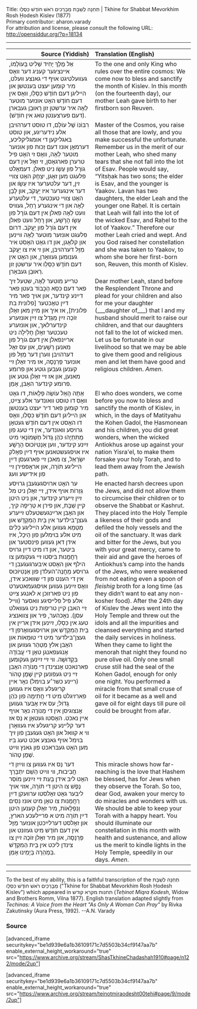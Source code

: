 <html>
<head></head>
<body>
Title: תְּחִנָה לְשַׁבָּת מְבָרְכִים רֹאשׁ חוֹדֶשׁ כִּסְלֵו | Tkhine for Shabbat Mevorkhim Rosh Ḥodesh Kislev (1877)<br />
Primary contributor: aharon.varady<br />
For attribution and license, please consult the following URL: <a href="http://opensiddur.org/?p=18134">http://opensiddur.org/?p=18134</a>
<p />
<hr />

<table style="margin-left: auto;margin-right: auto;" class="draggable">
<thead><tr><th id="x" style="text-align: right;">Source (Yiddish)</th><th style="text-align: left;">Translation (English)</th></tr></thead>
<tbody>
<tr>
<td style="vertical-align:top;" width="46%">
<div class="yiddish"><span lang="he">
אֵל מֶלֶךְ יָחִיד שַׁלִיט בְּעוֹלָמוֹ, אײנציגער קעניג דער װאָס געװעלטיגט אױף די גאנצע װעלט, מיר קומען יעצט בּענטשן און הײליגן דעם חוֹדֶשׁ כִּסְלֵו, װאָס אין דעם חוֹדֶשׁ האָט אונזער מוטער לֵאָה איר ערשטן זון רְאוּבֵן געבּארן (דעם פערצענטן טאג אין חוֹדֶשׁ). 
</span></div>
</td>
 
<td style="vertical-align:top;" width="53%">
<div class="english">
To the one and only King who rules over the entire cosmos: We come now to bless and sanctify the month of Kislev. In this month (on the fourteenth day), our mother Leah gave birth to her firstborn son Reuven. 
</div></td>
</tr>


<tr>
<td style="vertical-align:top;" width="46%">
<div class="yiddish"><span lang="he">
רִבּוֹנוֹ שֶׁל עוֹלָם, דו טוסט דערהױבּן אלע נידעריגע, און טוסט בּאגליקען די אומגליקליכע, דערמאָן אונז דעם זְכוּת פון אונזער מוטער לֵאָה, װאָס זי האָט פיל טרערן פארגאָסן, זי זאָל אין דעם גוֹרָל פון עֵשָׂו ניט פאלן. דעמאָלט פלעגט מען זאָגן, יִצְחָק האָט צװײ זין, דער עלטערער איז עֵשָׂו און דער אינגערער איז יַעֲקֹב, און לָבָן האָט צװײ טעכטער, די עלטערע לֵאָה און די אינגערע רָחֵל, געװיס װעט לֵאָה פאלן אין דעם גוֹרָל פון עֵשָׂו הָרָשָׁע, און רָחֵל װעט פאלן אין דעם גוֹרָל פון יַעֲקֹב. דרום פלעגט אונזער מוטער לֵאָה װײנען און קלאָגן, און דו גאָט האָסט איר מַזָּל דערהױבּן, און זי איז צו יַעֲקֹב גענומען געװאָרן, און האָט אין דעם חוֹדֶשׁ כִּסְלֵו איר ערשטן זון רְאוּבֵן געבּאָרן.
</span></div>
</td>
 
<td style="vertical-align:top;" width="53%">
<div class="english">
Master of the Cosmos, you raise all those that are lowly, and you make successful the unfortunate. Remember us in the merit of our mother Leah, who shed many tears that she not fall into the lot of Esav. People would say, “Yitsḥak has two sons; the elder is Esav, and the younger is Yaakov. Lavan has two daughters, the elder Leah and the younger one Raḥel. It is certain that Leah will fall into the lot of the wicked Esav, and Raḥel to the lot of Yaakov.” Therefore our mother Leah cried and wept. And you God raised her constellation and she was taken to Yaakov, to whom she bore her first-born son, Reuven, this month of Kislev.
</div></td>
</tr>


<tr>
<td style="vertical-align:top;" width="46%">
<div class="yiddish"><span lang="he">
טרײע מוטער לֵאָה, שטעל זיך פאר דעם כִּסֵא הַכָּבוֹד בּעטן פאר דײַנע קינדער, און אױך פאר מיר דײַן טאָכטער [פלונית בת פלונית], אז איך און מײַן מאן זאָלן זוֹכֶה זײַן מְגַדֵל צו זײַן אונזערע קינדערלאך, און אונזערע טעכטער זאָלן חָלִילָה ניט ארײַנפאלן אין דעם גוֹרָל פון מאנען רְשָׁעִים, און עס זאָל דערהױבּן װערן דער מַזָּל פון אונזער פַּרְנָסָה, אז מיר זאָלן זײ קענען געבּען גוטע און פרומע מאנען, און אז זײ זאָלן גוטע און פרומע קינדער האָבּן, אָמֵן.
</span></div>
</td>
 
<td style="vertical-align:top;" width="53%">
<div class="english">
Dear mother Leah, stand before the Resplendent Throne and plead for your children and also for me your daughter (___daughter of___) that I and my husband should merit to raise our children, and that our daughters not fall to the lot of wicked men. Let us be fortunate in our livelihood so that we may be able to give them good and religious men and let them have good and religious children. <em>Amen</em>.
</div></td>
</tr>


<tr>
<td style="vertical-align:top;" width="46%">
<div class="yiddish"><span lang="he">
אַתָּה הָאֵל עוֹשֶׂה פְלָאוֹת, דו גאָט װאָס דו טוסט װאונדער אלע צײַט, מיר קומען פאר דיר יעצט בענטשן און הײליגן דעם חוֹדֶשׁ כִּסְלֵו, װאָס דו האָסט אין דעם חוֹדֶשׁ געטאָן גרױסע װאונדער, אין די טעג פון מַתִּתְיָהוּ כֹּהֵן גָדוֹל חַשְׁמוֹנָאִי מיט זײַנע קינדער, װען אַנְטִיוֹכוּס הָרָשָׁע איז אױפגעשטאנען אױף דײַן פאָלק יִשְׂרָאֵל, צו מאכן זײ פארגעסן דײַן הײליגע תּוֹרָה, און אראָפּפירן זײ פון אידישע װעג׃ 
</span></div>
</td>
 
<td style="vertical-align:top;" width="53%">
<div class="english">
El who does wonders, we come before you now to bless and sanctify the month of Kislev, in which, in the days of Matityahu the Kohen Gadol, the Ḥasmonean and his children, you did great wonders, when the wicked Antiokhus arose up against your nation Yisra'el, to make them forsake your holy Torah, and to lead them away from the Jewish path. 
</div></td>
</tr>


<tr>
<td style="vertical-align:top;" width="46%">
<div class="yiddish"><span lang="he">
ער האָט ארױסגעגעבּן גרױסע גְזֵרוֹת אױף אידן, זײ זאָלן ניט מל זײַן זײערע קינדער, און ניט היטן קײן שַׁבָּת, און פירן א טְרֵיפָה קיך, און האָבּן ארײַנגעשטעלט זײערע געצן־בּילדער אין בֵּית הַמִקְדָשׁ און מְטַמֵא געװען אלע הײליגע כֵּלִים מיט אלע בּױמלען פון הֵיכָל, איז אידן דאן געװען פינסטער און בּיטער, און דו מיט דײַן גרױס רַחֲמָנוּת בּיסטו זײ געקומען צו הילף און האָסט איבּערגעגעבּן די גרױסע מַחֲנֶה־העלדן פון אַנְטִיוֹכוּס אין די הענט פון די שװאכע אידן, װאָס זײַנען געװען אױסגעמאטערט פון ניט פארזוכן א לאנגע צײַט אלע פיל פלײסיגע װאסער (װײל זײ האבן קײן טריפות ניט געװאלט עסן). נאָכהער, פיר און צװאנציג טעג אין כִּסְלֵו, זײַנען אידן ארײַן אין בֵּית הַמִקְדָשׁ און ארױסגעװאָרפן די געצן־בּילדער מיט די טוּמְאוֹת און האָבּן אלץ מְטַהֵר געװען און אָנגעפאנגן טאָן די עֲבוֹדָה בִּקְדוּשָׁה. װי זײ זײַנען געקומען פארנאכט אָנצינדן די מְנוֹרָה האָבּן זײ ניט געפונען קײן שֶׁמֶן טָהוֹר (רײנע כשר׳ע בױמל) נאָר אײן קריגעלע װאָס איז געװען פארזיגלט מיט די חֲתִימָה פון כֹּהֵן גָדוֹל; עס איז אָבּער געװען אָנצוגיסן אין די מְנוֹרָה נאָר אױף אײן נאכט. האָסטו געטאָן א נֵס אז דער קלײנע קריגעלע איז געװאָרן װי א קװאל און האָט געגעבּן פון זיך בּױמל אױף גאנצע אכט טעג בּיז מען האָט געבּראכט פון גאנץ װײַט שֶׁמֶן טָהוֹר. 
</span></div>
</td>
 
<td style="vertical-align:top;" width="53%">
<div class="english">
He enacted harsh decrees upon the Jews, and did not allow them to circumcise their children or to observe the Shabbat or Kashrut. They placed into the Holy Temple a likeness of their gods and defiled the holy vessels and the oil of the sanctuary. It was dark and bitter for the Jews, but you with your great mercy, came to their aid and gave the heroes of Antiokhus’s camp into the hands of the Jews, who were weakened from not eating even a spoon of <em>fleishig</em> broth for a long time (as they didn’t want to eat any non-kosher food). After the 24th day of Kislev the Jews went into the Holy Temple and threw out the idols and all the impurities and cleansed everything and started the daily services in holiness. When they came to light the menorah that night they found no pure olive oil. Only one small cruse still had the seal of the Kohen Gadol, enough for only one night. You performed a miracle from that small cruse of oil for it became as a well and gave oil for eight days till pure oil could be brought from afar. 
</div></td>
</tr>


<tr>
<td style="vertical-align:top;" width="46%">
<div class="yiddish"><span lang="he">
דער נֵס איז געװען צו װײַזן די חֲבִיבוּת, װי װײַט הַשֵׁם יִתְבָּרֵךְ האָט ליבּ אידן בְּעֵת זײ זײַנען מוֹסֵר נֶפֶשׁ צו היטן די תּוֹרָה, אזױ אױך ליבּער גאָט זאָלסטו ערװעקן דײַן רַחֲמָנוּת צו טאָן מיט אונז נִסִים וְנִפְלָאוֹת, מיר זאָלן קענען היטן דײַן תּוֹרָה מיט א פרײלעכע הארץ, און זאָלסט דערלײַכטן אונזער מַזָּל אין דעם חוֹדֶשׁ מיט געזונט און פַּרְנָסָה, און מיר זאָלן זוֹכֶה זײַן צו צינדן ליכט אין בֵּית הַמִקְדָשׁ בִּמְהֵרָה בְיָמֵינוּ אָמֵן.
</span></div>
</td>
 
<td style="vertical-align:top;" width="53%">
<div class="english">
This miracle shows how far-reaching is the love that Hashem be blessed, has for Jews when they observe the Torah. So too, dear God, awaken your mercy to do miracles and wonders with us. We should be able to keep your Torah with a happy heart. You should illuminate our constellation in this month with health and sustenance, and allow us the merit to kindle lights in the Holy Temple, speedily in our days. <em>Amen</em>.
</div></td>
</tr>
</tbody></table>

<hr />

To the best of my ability, this is a faithful transcription of the תְּחִנָה לְשַׁבָּת מְבָרְכִים רֹאשׁ חוֺדֶשׁ כִּסְלֵו ("Tkhine for Shabbat Mevorkhim Rosh Ḥodesh Kislev") which appeared in תחנות מקרא קודש (<em>Teḥinot Miqra Ḳodesh</em>, Widow and Brothers Romm, Vilna 1877). English translation adapted slightly from <em>Techinas: A Voice from the Heart "As Only A Woman Can Pray"</em> by Rivka Zakutinsky (Aura Press, 1992). --A.N. Varady

<h3>Source</h3>

[advanced_iframe securitykey="be1d939e6a1b36109171c7d5503b34cf9147aa7b" enable_external_height_workaround="true" src="https://www.archive.org/stream/ShasTkhineChadashah1910#page/n122/mode/2up"]

[advanced_iframe securitykey="be1d939e6a1b36109171c7d5503b34cf9147aa7b" enable_external_height_workaround="true" src="https://www.archive.org/stream/teinotmiraodesht00tehi#page/9/mode/2up"]
</body>
</html>